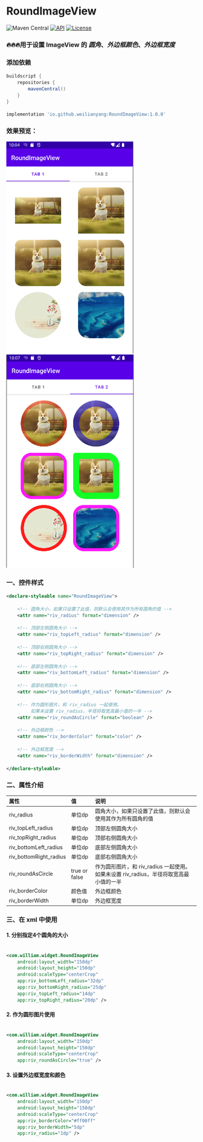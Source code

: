 # RoundImageView

![Maven Central](https://img.shields.io/maven-central/v/io.github.weilianyang/RoundImageView)  [![API](https://img.shields.io/badge/API-18%2B-brightgreen.svg?style=flat)](https://android-arsenal.com/api?level=18)  [![License](https://img.shields.io/badge/License%20-Apache%202-337ab7.svg)](https://github.com/WeiLianYang/GradientTextView/blob/master/LICENSE)

### 🔥🔥🔥用于设置 ImageView 的 *圆角*、*外边框颜色*、*外边框宽度*

### 添加依赖

```groovy
buildscript {
    repositories {
        mavenCentral()
    }
}

implementation 'io.github.weilianyang:RoundImageView:1.0.0'
```

### 效果预览：

![设置圆角](docs/tab1.png) ![设置外边框](docs/tab2.png)

### 一、控件样式

```xml
<declare-styleable name="RoundImageView">

    <!-- 圆角大小，如果只设置了此值，则默认会使用其作为所有圆角的值 -->
    <attr name="riv_radius" format="dimension" />

    <!-- 顶部左侧圆角大小 -->
    <attr name="riv_topLeft_radius" format="dimension" />

    <!-- 顶部右侧圆角大小 -->
    <attr name="riv_topRight_radius" format="dimension" />

    <!-- 底部左侧圆角大小 -->
    <attr name="riv_bottomLeft_radius" format="dimension" />

    <!-- 底部右侧圆角大小 -->
    <attr name="riv_bottomRight_radius" format="dimension" />

    <!-- 作为圆形图片，和 riv_radius 一起使用。
         如果未设置 riv_radius，半径将取宽高最小值的一半 -->
    <attr name="riv_roundAsCircle" format="boolean" />

    <!-- 外边框颜色 -->
    <attr name="riv_borderColor" format="color" />

    <!-- 外边框宽度 -->
    <attr name="riv_borderWidth" format="dimension" />

</declare-styleable>
```

### 二、属性介绍

| 属性                     | 值             | 说明                                                     |
|:-----------------------|:--------------|:-------------------------------------------------------|
| riv_radius             | 单位dp          | 圆角大小，如果只设置了此值，则默认会使用其作为所有圆角的值                          |
| riv_topLeft_radius     | 单位dp          | 顶部左侧圆角大小                                               |
| riv_topRight_radius    | 单位dp          | 顶部右侧圆角大小                                               |
| riv_bottomLeft_radius  | 单位dp          | 底部左侧圆角大小                                               |
| riv_bottomRight_radius | 单位dp          | 底部右侧圆角大小                                               |
| riv_roundAsCircle      | true or false | 作为圆形图片，和 riv_radius 一起使用。如果未设置 riv_radius，半径将取宽高最小值的一半 |
| riv_borderColor        | 颜色值           | 外边框颜色                                                  |
| riv_borderWidth        | 单位dp          | 外边框宽度                                                  |

### 三、在 xml 中使用

#### 1. 分别指定4个圆角的大小
```xml

<com.william.widget.RoundImageView
    android:layout_width="150dp"
    android:layout_height="150dp"
    android:scaleType="centerCrop"
    app:riv_bottomLeft_radius="32dp"
    app:riv_bottomRight_radius="25dp"
    app:riv_topLeft_radius="14dp"
    app:riv_topRight_radius="20dp" />

```


#### 2. 作为圆形图片使用
```xml

<com.william.widget.RoundImageView
    android:layout_width="150dp"
    android:layout_height="150dp"
    android:scaleType="centerCrop"
    app:riv_roundAsCircle="true" />

```


#### 3. 设置外边框宽度和颜色
```xml

<com.william.widget.RoundImageView
    android:layout_width="150dp"
    android:layout_height="150dp"
    android:scaleType="centerCrop"
    app:riv_borderColor="#ff00ff"
    app:riv_borderWidth="5dp"
    app:riv_radius="1dp" />

```
